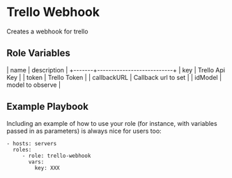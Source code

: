 # Trello Webhook

Creates a webhook for trello

## Role Variables

| name  | description               |
+-------+---------------------------+
| key         | Trello Api Key      |
| token       | Trello Token        |
| callbackURL | Callback url to set |
| idModel     | model to observe    |


Example Playbook
----------------

Including an example of how to use your role (for instance, with variables passed in as parameters) is always nice for users too:

    - hosts: servers
      roles:
         - role: trello-webhook
           vars:
             key: XXX 